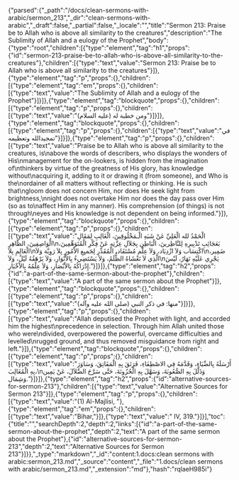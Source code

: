 {"parsed":{"_path":"/docs/clean-sermons-with-arabic/sermon_213","_dir":"clean-sermons-with-arabic","_draft":false,"_partial":false,"_locale":"","title":"Sermon 213:  Praise be to Allah who is above all similarity to the creatures","description":"The Sublimity of Allah and a eulogy of the Prophet","body":{"type":"root","children":[{"type":"element","tag":"h1","props":{"id":"sermon-213-praise-be-to-allah-who-is-above-all-similarity-to-the-creatures"},"children":[{"type":"text","value":"Sermon 213:  Praise be to Allah who is above all similarity to the creatures"}]},{"type":"element","tag":"p","props":{},"children":[{"type":"element","tag":"em","props":{},"children":[{"type":"text","value":"The Sublimity of Allah and a eulogy of the Prophet"}]}]},{"type":"element","tag":"blockquote","props":{},"children":[{"type":"element","tag":"p","props":{},"children":[{"type":"text","value":"ومن خطبة له (عليه السلام)"}]}]},{"type":"element","tag":"blockquote","props":{},"children":[{"type":"element","tag":"p","props":{},"children":[{"type":"text","value":"في تمجيدالله وتعظيمه"}]}]},{"type":"element","tag":"p","props":{},"children":[{"type":"text","value":"Praise be to Allah who is above all similarity to the creatures, is\nabove the words of describers, who displays the wonders of His\nmanagement for the on-lookers, is hidden from the imagination of\nthinkers by virtue of the greatness of His glory, has knowledge without\nacquiring it, adding to it or drawing it (from someone), and Who is the\nordainer of all matters without reflecting or thinking. He is such that\ngloom does not concern Him, nor does He seek light from brightness,\nnight does not overtake Him nor does the day pass over Him (so as to\naffect Him in any manner). His comprehension (of things) is not through\neyes and His knowledge is not dependent on being informed."}]},{"type":"element","tag":"blockquote","props":{},"children":[{"type":"element","tag":"p","props":{},"children":[{"type":"text","value":"الْحَمْدُ لله الْعَلِيِّ عَنْ شَبَهِ الْـمَخْلُوقِينَ، الْغَالِبِ لِمَقَالِ الْوَاصِفِينَ، الظَّاهِرِ\nبَعَجَائِبِ تَدْبِيرِهِ لِلنَّاظِرينَ، الْبَاطِنِ بِجَلاَلِ عِزَّتِهِ عَنْ فِكْرِ الْمُتَوَهِّمِينَ، الْعَالِمِ بِلاَ\nاكْتِسَاب وَلاَ ازْدِيَاد، وَلاَ عِلْم مُسْتَفَاد، الْمُقَدِّرِ لِجَميِعِ الاْمُورِ بِلاَ رَوِيَّة وَلاَ\nضَمِير، الَّذِي لاَ تَغْشَاهُ الظُّلَمُ، وَلاَ يَسْتَضِيءُ بِالاْنْوَارِ، وَلاَ يَرْهَقُهُ لَيْلٌ، وَلاَ\nيَجْرِي عَلَيْهِ نَهَارٌ، لَيْسَ إِدْرَاكُهُ بِالاْبْصَارِ، وَلاَ عِلْمُهُ بِالاْخْبَارِ."}]}]},{"type":"element","tag":"h2","props":{"id":"a-part-of-the-same-sermon-about-the-prophet"},"children":[{"type":"text","value":"A part of the same sermon about the Prophet"}]},{"type":"element","tag":"blockquote","props":{},"children":[{"type":"element","tag":"p","props":{},"children":[{"type":"text","value":"منها: في ذكر النبي (صلى الله عليه وآله)"}]}]},{"type":"element","tag":"p","props":{},"children":[{"type":"text","value":"Allah deputised the Prophet with light, and accorded him the highest\nprecedence in selection. Through him Allah united those who were\ndivided, overpowered the powerful, overcame difficulties and levelled\nrugged ground, and thus removed misguidance from right and left."}]},{"type":"element","tag":"blockquote","props":{},"children":[{"type":"element","tag":"p","props":{},"children":[{"type":"text","value":"أَرْسَلَهُ بِالضِّيَاءِ، وَقَدَّمَهُ فِي الاصْطِفَاءِ، فَرَتَقَ بِهِ الْمَفَاتِقَ، وَسَاوَرَ بِهِ الْمُغَالِبَ،\nوَذَلَّلَ بِهِ الصُّعُوبَةَ، وَسَهَّلَ بِهِ الْحُزُونَةَ، حَتَّى سَرَّحَ الضَّلاَلَ، عَنْ يَمِين وَشِمَال."}]}]},{"type":"element","tag":"h2","props":{"id":"alternative-sources-for-sermon-213"},"children":[{"type":"text","value":"Alternative Sources for Sermon 213"}]},{"type":"element","tag":"p","props":{},"children":[{"type":"text","value":"(1) Al-Majlisi, "},{"type":"element","tag":"em","props":{},"children":[{"type":"text","value":"Bihar,"}]},{"type":"text","value":" IV, 319."}]}],"toc":{"title":"","searchDepth":2,"depth":2,"links":[{"id":"a-part-of-the-same-sermon-about-the-prophet","depth":2,"text":"A part of the same sermon about the Prophet"},{"id":"alternative-sources-for-sermon-213","depth":2,"text":"Alternative Sources for Sermon 213"}]}},"_type":"markdown","_id":"content:1.docs:clean sermons with arabic:sermon_213.md","_source":"content","_file":"1.docs/clean sermons with arabic/sermon_213.md","_extension":"md"},"hash":"rqlaeH985i"}